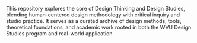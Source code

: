 This repository explores the core of Design Thinking and Design Studies, blending human-centered design methodology with critical inquiry and studio practice. It serves as a curated archive of design methods, tools, theoretical foundations, and academic work rooted in both the WVU Design Studies program and real-world application.
